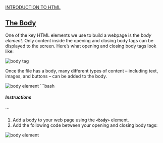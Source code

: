 <a href="http://ssqt.co/mQfpbL0"><span>INTRODUCTION TO HTML</span></a>
<h2><a href="https://www.codecademy.com/paths/web-development/tracks/learn-html-web-dev-path/modules/learn-html-elements/lessons/intro-to-html/exercises/body-html">The Body</a></h2>
<p>One of the key HTML elements we use to build a webpage is the <em>body element</em>. Only content inside the opening and closing body tags can be displayed to the screen. Here’s what opening and closing body tags look like:</p>

<img src="https://cdn-images-1.medium.com/max/800/1*668EK7MeLL4HAVLD8FiRuA.png" alt="body tag">
<p>Once the file has a body, many different types of content – including text, images, and buttons – can be added to the body.</p>

<img src="https://cdn-images-1.medium.com/max/800/1*JGZwcTQN3E5bbMcZ8_pj4g.png" alt="body element">
```bash
<h5>Instructions</h5>
```
<ol>
<li>Add a body to your web page using the <code><b>&lt;body&gt;</b></code> element.</li>
<li>Add the following code between your opening and closing body tags:</li>
</ol>

<img src="https://cdn-images-1.medium.com/max/800/1*FYt1e3FDngb2tBWWAlp2JQ.png" alt="body element">
